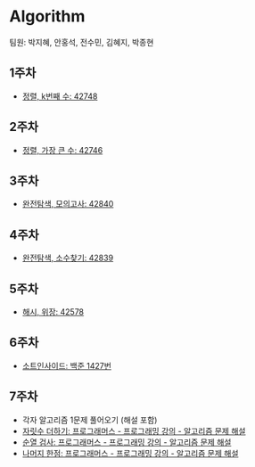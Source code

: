 # Algorithm

팀원: 박지혜, 안홍석, 전수민, 김혜지, 박종현 

## 1주차

- [정렬, k번째 수: 42748](https://programmers.co.kr/learn/courses/30/lessons/42748)


## 2주차 

- [정렬, 가장 큰 수: 42746](https://programmers.co.kr/learn/courses/30/lessons/42746)

## 3주차

- [완전탐색, 모의고사: 42840](https://programmers.co.kr/learn/courses/30/lessons/42840?language=swift)

## 4주차

- [완전탐색, 소수찾기: 42839](https://programmers.co.kr/learn/courses/30/lessons/42839?language=swift)

## 5주차

- [해시, 위장: 42578](https://programmers.co.kr/learn/courses/30/lessons/42578?language=swift)

## 6주차

- [소트인사이드: 백준 1427번](https://www.acmicpc.net/problem/1427)

## 7주차

- 각자 알고리즘 1문제 풀어오기 (해설 포함)
- [자릿수 더하기: 프로그래머스 - 프로그래밍 강의 - 알고리즘 문제 해설](https://programmers.co.kr/learn/courses/18/lessons/1876)
- [순열 검사: 프로그래머스 - 프로그래밍 강의 - 알고리즘 문제 해설](https://programmers.co.kr/learn/courses/18/lessons/1877)
- [나머지 한점: 프로그래머스 - 프로그래밍 강의 - 알고리즘 문제 해설](https://programmers.co.kr/learn/courses/18/lessons/1878)
